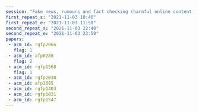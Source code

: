 ```yaml
---
session: "Fake news, rumours and fact checking (harmful online content)"
first_repeat_s: "2021-11-03 10:40" 
first_repeat_e: "2021-11-03 11:50" 
second_repeat_s: "2021-11-03 22:40" 
second_repeat_e: "2021-11-03 23:50" 
papers:
 - acm_id: rgfp2066
   flag: 1
 - acm_id: afp0286
   flag: 2
 - acm_id: rgfp1568
   flag: 1
 - acm_id: rgfp2030
 - acm_id: afp1085
 - acm_id: rgfp1403
 - acm_id: rgfp1831
 - acm_id: rgfp1547
---
```

